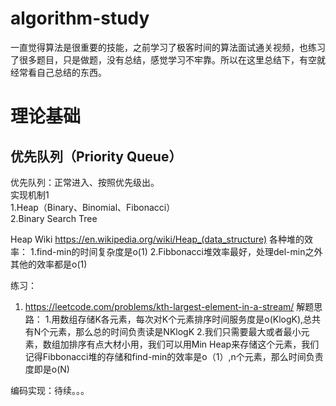 # algorithm-study
一直觉得算法是很重要的技能，之前学习了极客时间的算法面试通关视频，也练习了很多题目，只是做题，没有总结，感觉学习不牢靠。所以在这里总结下，有空就经常看自己总结的东西。

# 理论基础
## 优先队列（Priority Queue）
优先队列：正常进入、按照优先级出。  
实现机制1  
1.Heap（Binary、Binomial、Fibonacci）  
2.Binary Search Tree  


Heap Wiki
https://en.wikipedia.org/wiki/Heap_(data_structure)
各种堆的效率：
1.find-min的时间复杂度是o(1)
2.Fibbonacci堆效率最好，处理del-min之外其他的效率都是o(1)

练习：  
1. https://leetcode.com/problems/kth-largest-element-in-a-stream/
解题思路：
1.用数组存储K各元素，每次对K个元素排序时间服务度是o(KlogK),总共有N个元素，那么总的时间负责读是NKlogK
2.我们只需要最大或者最小元素，数组加排序有点大材小用，我们可以用Min Heap来存储这个元素，我们记得Fibbonacci堆的存储和find-min的效率是o（1）,n个元素，那么时间负责度即是o(N)

编码实现：待续。。。

